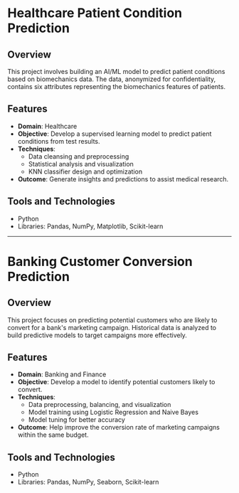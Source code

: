 # Healthcare Patient Condition Prediction

## Overview
This project involves building an AI/ML model to predict patient conditions based on biomechanics data. The data, anonymized for confidentiality, contains six attributes representing the biomechanics features of patients. 

## Features
- **Domain**: Healthcare
- **Objective**: Develop a supervised learning model to predict patient conditions from test results.
- **Techniques**:
  - Data cleansing and preprocessing
  - Statistical analysis and visualization
  - KNN classifier design and optimization
- **Outcome**: Generate insights and predictions to assist medical research.

## Tools and Technologies
- Python
- Libraries: Pandas, NumPy, Matplotlib, Scikit-learn

---

# Banking Customer Conversion Prediction

## Overview
This project focuses on predicting potential customers who are likely to convert for a bank's marketing campaign. Historical data is analyzed to build predictive models to target campaigns more effectively.

## Features
- **Domain**: Banking and Finance
- **Objective**: Develop a model to identify potential customers likely to convert.
- **Techniques**:
  - Data preprocessing, balancing, and visualization
  - Model training using Logistic Regression and Naive Bayes
  - Model tuning for better accuracy
- **Outcome**: Help improve the conversion rate of marketing campaigns within the same budget.

## Tools and Technologies
- Python
- Libraries: Pandas, NumPy, Seaborn, Scikit-learn

